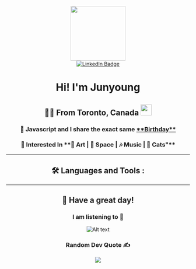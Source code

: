 <div id="header" align="center">
  <img src="https://media.giphy.com/media/oOrGB2hdeCGKU3Yagc/giphy.gif" width="150"/>

  <div id="badges">
    <a href="https://www.linkedin.com/in/junyoung-kang/">
      <img src="https://img.shields.io/badge/LinkedIn-blue?style=for-the-badge&logo=linkedin&logoColor=white" alt="LinkedIn Badge"/>
    </a>
  <!--   <a href="mailto:johnnykang1204@gmail.com">
      <img src="https://img.shields.io/badge/Gmail-D14836?style=for-the-badge&logo=gmail&logoColor=white" alt="Gmail"/>
    </a> -->
  <!--   <a href="https://www.youtube.com/channel/UC5tNsxkshctFCydkrwHKuTw">
      <img src="https://img.shields.io/static/v1?message=Youtube&logo=youtube&label=&color=FF0000&logoColor=white&labelColor=&style=for-the-badge" alt="Youtube Badge"/>
    </a> -->
  <!--   <a href="https://discord.gg/programming">
      <img src="https://img.shields.io/static/v1?message=Discord&logo=discord&label=&color=7289DA&logoColor=white&labelColor=&style=for-the-badge" alt="Discord Badge"/>
    </a> -->
  <!--   <a href="https://jykart.ca/">
      <img src="https://img.shields.io/badge/website-000000?style=for-the-badge&logo=About.me&logoColor=white" alt="website Badge"/>
    </a> -->
  </div>

  <div id="badges">
    <h1>
       Hi! I'm Junyoung
    </h1>
   <h2>
   👨‍💻 From Toronto, Canada <img src="https://upload.wikimedia.org/wikipedia/commons/3/39/Animated-Flag-Canada.gif" width="30">
   </h2>
    <!-- <img align="right" height="120" width="320" alt="GIF" src="https://media2.giphy.com/media/9zExs2Q2h1EHfE4P6G/giphy.gif?cid=ecf05e47wenln6r2sbvtavntobmm47lmmw6sceb90roph0gk&ep=v1_gifs_search&rid=giphy.gif&ct=g"/> -->
    <!-- <img align="right" height="140" width="330" alt="GIF" src="https://media.giphy.com/media/uDK2KwBp4OHfw9k2Wv/giphy.gif"/> -->
    <h3> 🍰 Javascript and I share the exact same <a href="https://en.wikipedia.org/wiki/JavaScript">**Birthday** </a> </h3>
    <h3> 🌱 Interested In **🎨 Art | 🚀 Space | 🎶 Music | 🐾 Cats"** </h3>
  </div>
  
---
  
  
## :hammer_and_wrench: Languages and Tools :

<div align="center">
<!--  <h3> Frontend </h3> -->
<!--  <img src="https://user-images.githubusercontent.com/28119362/229198580-8c9a0e34-ac71-41b2-88f7-3bb088e4577e.png" title="React" alt="React" width="60" height="60"/>&nbsp; -->
<!--  <img src=https://img.icons8.com/?size=100&id=yUdJlcKanVbh&format=png&color=000000 title="NextJS" alt="NextJS" width="60" height="60"/>&nbsp; -->
<!--  <img src="https://user-images.githubusercontent.com/28119362/229185351-138f31b4-6e72-49d8-9059-fbbf7b5ba362.png" title="CSS" alt="CSS" width="60" height="60"/>&nbsp; -->
<!--  <img src="https://user-images.githubusercontent.com/28119362/229185699-a01aa877-65a1-4d74-bbb4-e910bdeda0fa.png" title="Tailwind" alt="Tailwind" width="60" height="60"/>&nbsp; -->

<!--   <img src="https://user-images.githubusercontent.com/28119362/229185465-0607d231-1d52-4473-859b-6be36106538a.png" title="HTML5" alt="HTML" width="60" height="60"/>&nbsp; -->
<!--   <img src="https://user-images.githubusercontent.com/28119362/229184789-cad7f4e2-ba57-4084-a4f6-84e09fc0cbdf.png" title="JavaScript" alt="JavaScript" width="60" height="60"/>&nbsp; -->
<!--   <img src="https://user-images.githubusercontent.com/28119362/229199468-d0d9e2a0-96aa-462d-9f49-fad4c3d99730.png" title="TypeScript" alt="TypeScript" width="60" height="60"/>&nbsp; -->

<!--  <h3> Backend / Database </h3> -->
<!--    <img src="https://user-images.githubusercontent.com/28119362/229187173-1081ce87-8132-4750-b34d-57c1c5ddb166.png" title="NodeJS" alt="NodeJS" width="60" height="60"/>&nbsp; -->
<!--    <img src="https://user-images.githubusercontent.com/28119362/229197325-77f7ea93-3f60-4c77-9ae7-ed875ef2e836.png" title="MongoDB" alt="MongoDB" width="60" height="60"/>&nbsp;&nbsp; -->

<!--  <h3> Data Analysis </h3> -->
<!--    <img src=https://img.icons8.com/?size=100&id=13441&format=png&color=000000 title="Python" alt="Python" width="60" height="60"/>&nbsp; -->
<!--    <img src=https://play-lh.googleusercontent.com/NXBN3ePNBZjhnNcrvDAmfzNlC3aIapALIbFrrGt6m2B7TGBVU_1rzI5kWQdSXCFw8I7Y title="Spotfire" alt="Spotfire" width="60" height="60"/>&nbsp; -->

<!--  <h3> UI/UX </h3> -->
<!--    <img src="https://user-images.githubusercontent.com/28119362/229188849-ab76ef43-52b0-4a0a-b5be-4d7f6b37c17e.png" title="Photoshop" alt="Photoshop" width="60" height="60"/>&nbsp; -->
<!--    <img src="https://img.icons8.com/?size=100&id=zfHRZ6i1Wg0U&format=png&color=000000" title="Figma" alt="Figma" width="60" height="60"/>&nbsp; -->
<!--    <img src="https://img.icons8.com/fluency/100/midjourney.png" title="Midjourney" alt="Midjourney" width="60" height="60"/>&nbsp; -->

</div>




---


## 🙂 Have a great day! 

### I am listening to 🎵
![Alt text](https://spotify-recently-played-readme.vercel.app/api?user=31xoxnjcxhjvaar2bdmalbel5yle&count=7&width=330)

<!-- ### Random Dev Meme 😂
<img src="https://rm.up.railway.app/" width="512px"/> -->

### Random Dev Quote ✍️
![](https://quotes-github-readme.vercel.app/api?type=horizontal&theme=radical)
  
</div>

